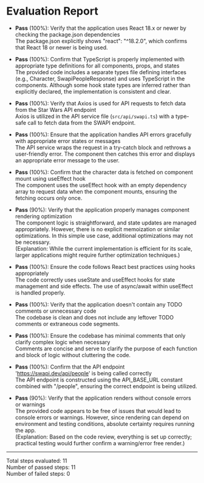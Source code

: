 # Evaluation Report

- **Pass** (100%): Verify that the application uses React 18.x or newer by checking the package.json dependencies  
  The package.json explicitly shows "react": "^18.2.0", which confirms that React 18 or newer is being used.

- **Pass** (100%): Confirm that TypeScript is properly implemented with appropriate type definitions for all components, props, and states  
  The provided code includes a separate types file defining interfaces (e.g., Character, SwapiPeopleResponse) and uses TypeScript in the components. Although some hook state types are inferred rather than explicitly declared, the implementation is consistent and clear.

- **Pass** (100%): Verify that Axios is used for API requests to fetch data from the Star Wars API endpoint  
  Axios is utilized in the API service file (`src/api/swapi.ts`) with a type-safe call to fetch data from the SWAPI endpoint.

- **Pass** (100%): Ensure that the application handles API errors gracefully with appropriate error states or messages  
  The API service wraps the request in a try-catch block and rethrows a user-friendly error. The component then catches this error and displays an appropriate error message to the user.

- **Pass** (100%): Confirm that the character data is fetched on component mount using useEffect hook  
  The component uses the useEffect hook with an empty dependency array to request data when the component mounts, ensuring the fetching occurs only once.

- **Pass** (90%): Verify that the application properly manages component rendering optimization  
  The component logic is straightforward, and state updates are managed appropriately. However, there is no explicit memoization or similar optimizations. In this simple use case, additional optimizations may not be necessary.  
  (Explanation: While the current implementation is efficient for its scale, larger applications might require further optimization techniques.)

- **Pass** (100%): Ensure the code follows React best practices using hooks appropriately  
  The code correctly uses useState and useEffect hooks for state management and side effects. The use of async/await within useEffect is handled properly.

- **Pass** (100%): Verify that the application doesn't contain any TODO comments or unnecessary code  
  The codebase is clean and does not include any leftover TODO comments or extraneous code segments.

- **Pass** (100%): Ensure the codebase has minimal comments that only clarify complex logic when necessary  
  Comments are concise and serve to clarify the purpose of each function and block of logic without cluttering the code.

- **Pass** (100%): Confirm that the API endpoint 'https://swapi.dev/api/people' is being called correctly  
  The API endpoint is constructed using the API_BASE_URL constant combined with "/people", ensuring the correct endpoint is being utilized.

- **Pass** (90%): Verify that the application renders without console errors or warnings  
  The provided code appears to be free of issues that would lead to console errors or warnings. However, since rendering can depend on environment and testing conditions, absolute certainty requires running the app.  
  (Explanation: Based on the code review, everything is set up correctly; practical testing would further confirm a warning/error free render.)

---

Total steps evaluated: 11  
Number of passed steps: 11  
Number of failed steps: 0